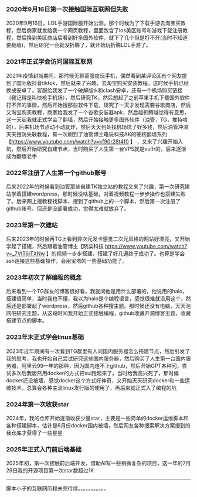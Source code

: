 ### 2020年9月16日第一次接触国际互联网但失败
2020年9月16日，LOL手游国际服开始公测。那个时候为了下载手游去淘宝买教程，然后商家就发给我一个网页教程，里面包含了ios美区账号和游戏下载注册教程，然后换到美区商店后看到好多国外软件，就下了几个但是打不开(当时不知道要翻墙)，然后研究一会就没折腾了，就开始玩折腾LOL手游了。

### 2021年正式学会访问国际互联网
2021年疫情封城期间，那时候无聊高强度玩手机，偶然看到某评论区有个网友提到了国际版抖音tiktok，然后就来了兴趣，去淘宝购买安装教程，这时候手机已经换成安卓了。客服给我发了一个破解版tk和clash安卓，还有一个机场购买链接（我记得是叫快枪手机场），然后研究TK，然后想起了之前苹果手机下载国外软件打不开的事情，然后开始搜那些软件下载，研究了一天才发现需要谷歌商店，然后又淘宝购买教程，商家给我发了一个谷歌安装器apk，然后越折腾越觉得有意思，这一天起我就正式学会了翻墙，然后开始接触更多国外软件（油管，TG，推特啥的），后来机场节点动不动就炸，然后天天到处找机场坑了好多钱，然后油管冲浪天天搜防失联教程，有一次刷到了油管博主电玩科技AK的硬核翻墙系列 【https://www.youtube.com/watch?v=kf90r28t4f0 】 ，又来了兴趣开始入坑，然后开始研究自建节点，当时购买了人生第一台VPS就是vultr的，后来逐渐成为翻墙老手

### 2022年注册了人生第一个github账号

后来2022年的时候看到油管那些自建TK独立站的教程又来了兴趣，第一次研究建站学着搭建wordpress，那时候没啥基础，对着视频教程一步步操作也搭建失败了。后来网上搜教程找脚本，搜到了github上的一个脚本，然后第一次注册了github账号。但还是没部署成功，觉得太难就放弃了。

### 2023年第一次建站
后来2023年的时候再TG上看到异次元发卡感觉二次元风格的网站好漂亮，又开始学起了搭建，然后跟着油管博主【晓柒科技 https://www.youtube.com/watch?v=_7VIT6iTXNw  】的视频一步步搭建，搭建了好几遍终于成功了。也算是学会ssh连接这些基础操作，会用宝塔的一些基础功能了。

### 2023年初次了解编程的概念
后来看到一个TG群友的博客很好看，我就问他是用什么部署的，他说用的halo，搭建很简单，当时我也不懂，我以为halo是个编程语言，感觉很难就没用这个，然后还是部署起了wordpress，然后github各种搜主题。那时候还没有电脑，天天泡网吧研究主题，从这段时间我开始正式接触编程，github收藏开源博客主题，收藏搭建节点的脚本。

### 2023年末正式学会linux基础
2023年过年期间有一次看到TG群里有人问国内服务器怎么搭建节点，然后引发了我的思考，我也开始自己尝试研究这些国内服务器，然后购买了人生第一台国内服务器，阿里云99一年的那种，因为国内连不上github，然后开始GPT各种问，尝试多次后我居然用docker的方式把xui跑起来了，当时给我高兴死了，那时候docker还没被墙，感觉docker这个方式好神奇，又开始天天研究docker和一些运维技术，总算会各种主流linux发行版的使用了，再后来就正式入了编程的坑

### 2024年第一次收获star
2024年，我的仓库开始逐渐收获少量star，主要是一些简单的docker运维脚本和各种搭建脚本，估计是6月份docker国内被墙，然后网友各种搜索解决方案搜到的我仓库才获得了一些星星

### 2025年正式入门前后端基础
2025年初，第一次接触前后端开发，借助AI写一些稍微复杂的项目，这一年的7月29日我的开源项目第一次star数超过1K

---

脚本小子的互联网历程未完待续。。。。。。。。。。。